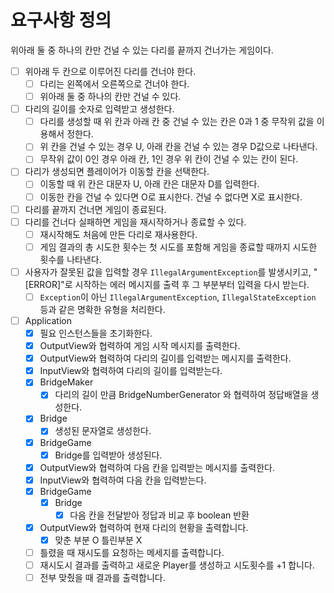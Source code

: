 # 요구사항 정의
위아래 둘 중 하나의 칸만 건널 수 있는 다리를 끝까지 건너가는 게임이다.
- [ ] 위아래 두 칸으로 이루어진 다리를 건너야 한다.
  - [ ] 다리는 왼쪽에서 오른쪽으로 건너야 한다.
  - [ ] 위아래 둘 중 하나의 칸만 건널 수 있다.
- [ ] 다리의 길이를 숫자로 입력받고 생성한다.
  - [ ] 다리를 생성할 때 위 칸과 아래 칸 중 건널 수 있는 칸은 0과 1 중 무작위 값을 이용해서 정한다.
  - [ ] 위 칸을 건널 수 있는 경우 U, 아래 칸을 건널 수 있는 경우 D값으로 나타낸다.
  - [ ] 무작위 값이 0인 경우 아래 칸, 1인 경우 위 칸이 건널 수 있는 칸이 된다.
- [ ] 다리가 생성되면 플레이어가 이동할 칸을 선택한다.
  - [ ] 이동할 때 위 칸은 대문자 U, 아래 칸은 대문자 D를 입력한다.
  - [ ] 이동한 칸을 건널 수 있다면 O로 표시한다. 건널 수 없다면 X로 표시한다.
- [ ] 다리를 끝까지 건너면 게임이 종료된다.
- [ ] 다리를 건너다 실패하면 게임을 재시작하거나 종료할 수 있다.
  - [ ] 재시작해도 처음에 만든 다리로 재사용한다.
  - [ ] 게임 결과의 총 시도한 횟수는 첫 시도를 포함해 게임을 종료할 때까지 시도한 횟수를 나타낸다.
- [ ] 사용자가 잘못된 값을 입력할 경우 `IllegalArgumentException`를 발생시키고, "[ERROR]"로 시작하는 에러 메시지를 출력 후 그 부분부터 입력을 다시 받는다.
  - [ ] `Exception`이 아닌 `IllegalArgumentException`, `IllegalStateException` 등과 같은 명확한 유형을 처리한다.

- [ ] Application
  - [x] 필요 인스턴스들을 초기화한다.
  - [x] OutputView와 협력하여 게임 시작 메시지를 출력한다.
  - [x] OutputView와 협력하여 다리의 길이를 입력받는 메시지를 출력한다.
  - [x] InputView와 협력하여 다리의 길이를 입력받는다.
  - [x] BridgeMaker
    - [x] 다리의 길이 만큼 BridgeNumberGenerator 와 협력하여 정답배열을 생성한다.
  - [x] Bridge
    - [x] 생성된 문자열로 생성한다.
  - [x] BridgeGame
    - [x] Bridge를 입력받아 생성된다.
  - [x] OutputView와 협력하여 다음 칸을 입력받는 메시지를 출력한다.
  - [x] InputView와 협력하여 다음 칸을 입력받는다.
  - [x] BridgeGame
    - [x] Bridge
      - [x] 다음 칸을 전달받아 정답과 비교 후 boolean 반환
  - [x] OutputView와 협력하여 현재 다리의 현황을 출력합니다.
    - [x] 맞춘 부분 O 틀린부분 X
  - [ ] 틀렸을 때 재시도를 요청하는 메세지를 출력합니다.
  - [ ] 재시도시 결과를 출력하고 새로운 Player를 생성하고 시도횟수를 +1 합니다.
  - [ ] 전부 맞췄을 때 결과를 출력합니다.